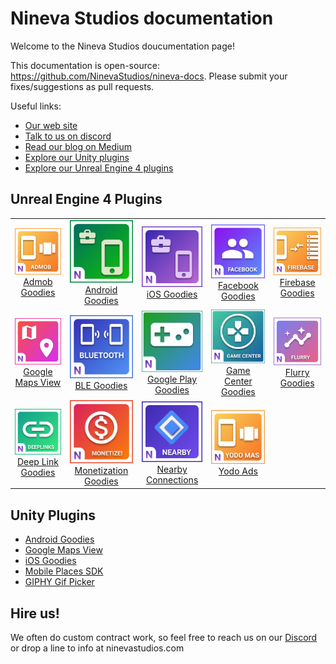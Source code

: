 # Nineva Studios documentation

Welcome to the Nineva Studios doucumentation page!

This documentation is open-source: https://github.com/NinevaStudios/nineva-docs. Please submit your fixes/suggestions as pull requests.

Useful links:

- [Our web site](https://ninevastudios.com)
- [Talk to us on discord](https://bit.ly/nineva_support_discord)
- [Read our blog on Medium](https://medium.com/nineva)
- [Explore our Unity plugins](https://assetstore.unity.com/publishers/5296)
- [Explore our Unreal Engine 4 plugins](https://www.unrealengine.com/marketplace/profile/Nineva+Studios)

## Unreal Engine 4 Plugins

<table>
  <tr>
    <td align="center"><a href="#ue-plugins/admob-unreal"><img src="icons/admob-ue.png"><br>Admob Goodies</a></td>
    <td align="center"><a href="#ue-plugins/android-goodies-unreal"><img src="icons/ag-ue.png"><br>Android Goodies</a></td>
    <td align="center"><a href="#ue-plugins/ios-goodies"><img src="icons/ig-ue.png"><br>iOS Goodies</a></td>
    <td align="center"><a href="#ue-plugins/facebook-goodies"><img src="icons/facebook-ue.png"><br>Facebook Goodies</a></td>
	<td align="center"><a href="#ue-plugins/firebase-unreal"><img src="icons/firebase-ue.png"><br>Firebase Goodies</a></td>
  </tr>
    <tr>
    <td align="center"><a href="#ue-plugins/google-maps-unreal"><img src="icons/maps-ue.png"><br>Google Maps View</a></td>
    <td align="center"><a href="#ue-plugins/ble-goodies"><img src="icons/ble-ue.png"><br>BLE Goodies</a></td>
    <td align="center"><a href="#ue-plugins/google-play-unreal"><img src="icons/play-games-ue.png"><br>Google Play Goodies</a></td>
	<td align="center"><a href="#ue-plugins/game-center-unreal"><img src="icons/game-center-ios.png"><br>Game Center Goodies</a></td>
    <td align="center"><a href="#ue-plugins/flurry-unreal"><img src="icons/flurry-ue.png"><br>Flurry Goodies</a></td>
  </tr>
    <tr>
    <td align="center"><a href="#ue-plugins/deep-link-unreal"><img src="icons/deeplink-ue.png"><br>Deep Link Goodies</a></td>
    <td align="center"><a href="#ue-plugins/monetization-unreal"><img src="icons/monetize-ue.png"><br>Monetization Goodies</a></td>
	<td align="center"><a href="#ue-plugins/nearby-connections-unreal"><img src="icons/nearby-conn-ue.png"><br>Nearby Connections</a></td>
	<td align="center"><a href="#ue-plugins/yodo-unreal"><img src="icons/yodo-ue.png"><br>Yodo Ads</a></td>
  </tr>
</table>

## Unity Plugins

- [Android Goodies](unity-plugins/android-goodies)
- [Google Maps View](unity-plugins/google-maps)
- [iOS Goodies](unity-plugins/ios-goodies)
- [Mobile Places SDK](unity-plugins/places-sdk)
- [GIPHY Gif Picker](unity-plugins/giphy)

## Hire us!

We often do custom contract work, so feel free to reach us on our [Discord](https://bit.ly/nineva_support_discord) or drop a line to info at ninevastudios.com

